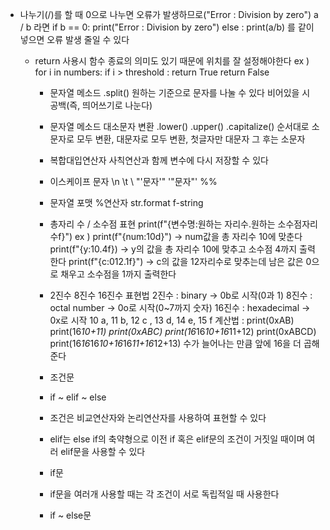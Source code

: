 - 나누기(/)를 할 때 0으로 나누면 오류가 발생하므로("Error : Division by zero")
  a / b 라면 if b == 0:
            print("Error : Division by zero")
            else :
            print(a/b)
            를 같이 넣으면 오류 발생 줄일 수 있다

  - return 사용시 함수 종료의 의미도 있기 때문에 위치를 잘 설정해야한다
    ex ) for i in numbers:
           if i > threshold :
              return True
          return False

    - 문자열 메소드 .split()
      원하는 기준으로 문자를 나눌 수 있다 비어있을 시 공백(즉, 띄어쓰기로 나눈다)

    - 문자열 메소드 대소문자 변환 .lower() .upper() .capitalize()
      순서대로 소문자로 모두 변환, 대문자로 모두 변환, 첫글자만 대문자 그 후는 소문자
      
    - 복합대입연산자
      사칙연산과 함께 변수에 다시 저장할 수 있다

    - 이스케이프 문자
      \n \t \\ "\'문자\'" '\"문자\"' %%
   
    - 문자열 포맷
      %연산자 str.format f-string

    - 총자리 수 / 소수점 표현
      print(f"{변수명:원하는 자리수.원하는 소수점자리수f}")
      ex ) print(f"{num:10d}") -> num값을 총 자리수 10에 맞춘다
          print(f"{y:10.4f}) -> y의 값을 총 자리수 10에 맞추고 소수점 4까지 출력한다
          print(f"{c:012.1f}") -> c의 값을 12자리수로 맞추는데 남은 값은 0으로 채우고
                                  소수점을 1까지 출력한다
    - 2진수 8진수 16진수 표현법
     2진수 : binary -> 0b로 시작(0과 1)
      8진수 : octal number -> 0o로 시작(0~7까지 숫자)
      16진수 : hexadecimal -> 0x로 시작
      10 a, 11 b, 12 c , 13 d, 14 e, 15 f
      계산법 : print(0xAB)     print(16*10+11)
              print(0xABC)     print(16*16*10+16*11+12)
              print(0xABCD)  print(16*16*16*10+16*16*11+16*12+13)
              수가 늘어나는 만큼 앞에 16을 더 곱해준다
    * 조건문
    * if ~ elif ~ else
    * 조건은 비교연산자와 논리연산자를 사용하여 표현할 수 있다
    * elif는 else if의 축약형으로 이전 if 혹은 elif문의 조건이 거짓일 때이며
      여러 elif문을 사용할 수 있다

    * if문
    * if문을 여러개 사용할 때는 각 조건이 서로 독립적일 때 사용한다
   
    * if ~ else문
      
      
